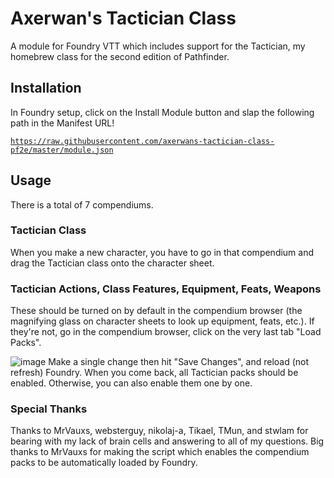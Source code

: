 # Axerwan's Tactician Class
A module for Foundry VTT which includes support for the Tactician, my homebrew class for the second edition of Pathfinder.

## Installation
In Foundry setup, click on the Install Module button and slap the following path in the Manifest URL!

<code>https://raw.githubusercontent.com/axerwans-tactician-class-pf2e/master/module.json</code>

## Usage
There is a total of 7 compendiums.

### Tactician Class
When you make a new character, you have to go in that compendium and drag the Tactician class onto the character sheet.

### Tactician Actions, Class Features, Equipment, Feats, Weapons
These should be turned on by default in the compendium browser (the magnifying glass on character sheets to look up equipment, feats, etc.).
If they're not, go in the compendium browser, click on the very last tab "Load Packs".

![image](https://user-images.githubusercontent.com/119694829/219825524-c044149a-5cf3-4422-9db8-c58e63af7e84.png)
Make a single change then hit "Save Changes", and reload (not refresh) Foundry. When you come back, all Tactician packs should be enabled. 
Otherwise, you can also enable them one by one.

### Special Thanks
Thanks to MrVauxs, websterguy, nikolaj-a, Tikael, TMun, and stwlam for bearing with my lack of brain cells and answering to all of my questions.
Big thanks to MrVauxs for making the script which enables the compendium packs to be automatically loaded by Foundry.
